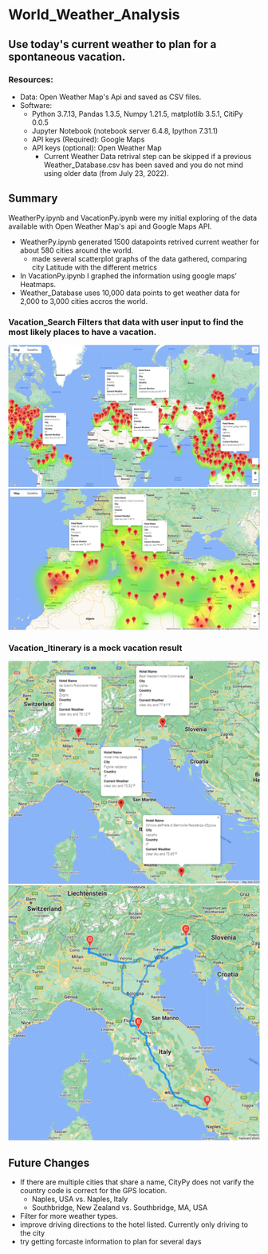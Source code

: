 # World_Weather_Analysis

## Use today's current weather to plan for a spontaneous vacation.

### Resources:
 - Data: Open Weather Map's Api and saved as CSV files.
 - Software: 
     - Python 3.7.13, Pandas 1.3.5, Numpy 1.21.5, matplotlib 3.5.1, CitiPy 0.0.5
     - Jupyter Notebook (notebook server 6.4.8, Ipython 7.31.1)
     - API keys (Required): Google Maps 
     - API keys (optional): Open Weather Map
       - Current Weather Data retrival step can be skipped if a previous Weather_Database.csv has been saved and you do not mind using older data (from July 23, 2022).

## Summary 
WeatherPy.ipynb and VacationPy.ipynb were my initial exploring of the data available with Open Weather Map's api and Google Maps API.  
 - WeatherPy.ipynb generated 1500 datapoints retrived current weather for about 580 cities around the world.
    - made several scatterplot graphs of the data gathered, comparing city Latitude with the different metrics
 - In VacationPy.ipynb I graphed the information using google maps' Heatmaps. 
 - Weather_Database uses 10,000 data points to get weather data for 2,000 to 3,000 cities accros the world. 

### Vacation_Search Filters that data with user input to find the most likely places to have a vacation.
![](/Vacation_Search/WeatherPy_Vacation_map1.png)
![](/Vacation_Search/WeatherPy_Vacation_map2.png)

### Vacation_Itinerary is a mock vacation result
![](/Vacation_Itinerary/Vacation_Itinerary_map_markers.png)
![](/Vacation_Itinerary/Vacation_Itinerary_map.png)


## Future Changes
- If there are multiple cities that share a name, CityPy does not varify the country code is correct for the GPS location.
  - Naples, USA vs. Naples, Italy
  - Southbridge, New Zealand vs. Southbridge, MA, USA
- Filter for more weather types.
- improve driving directions to the hotel listed.  Currently only driving to the city
- try getting forcaste information to plan for several days

